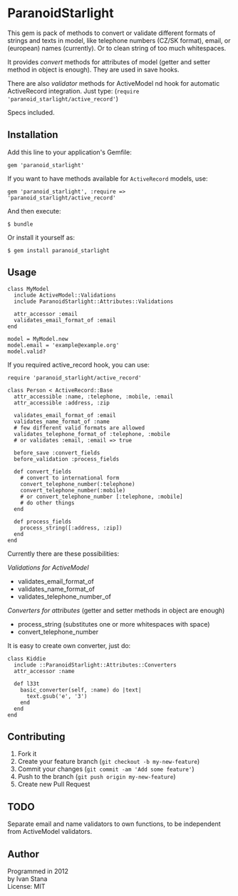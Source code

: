 # ParanoidStarlight

This gem is pack of methods to convert or validate
different formats of strings and texts in model,
like telephone numbers (CZ/SK format),
email, or (european) names (currently).
Or to clean string of too much whitespaces.

It provides *convert* methods for attributes of model
(getter and setter method in object is enough).
They are used in save hooks.

There are also *validator* methods for ActiveModel
nd hook for automatic ActiveRecord integration.
Just type: (`require 'paranoid_starlight/active_record'`)

Specs included.

## Installation

Add this line to your application's Gemfile:

    gem 'paranoid_starlight'

If you want to have methods available for `ActiveRecord` models, use:
    
    gem 'paranoid_starlight', :require => 'paranoid_starlight/active_record'

And then execute:

    $ bundle

Or install it yourself as:

    $ gem install paranoid_starlight

## Usage

    class MyModel
      include ActiveModel::Validations
      include ParanoidStarlight::Attributes::Validations
      
      attr_accessor :email
      validates_email_format_of :email
    end

    model = MyModel.new
    model.email = 'example@example.org'
    model.valid?


If you required active_record hook, you can use:

    require 'paranoid_starlight/active_record'

    class Person < ActiveRecord::Base
      attr_accessible :name, :telephone, :mobile, :email
      attr_accessible :address, :zip

      validates_email_format_of :email
      validates_name_format_of :name
      # few different valid formats are allowed
      validates_telephone_format_of :telephone, :mobile
      # or validates :email, :email => true

      before_save :convert_fields
      before_validation :process_fields

      def convert_fields
        # convert to international form
        convert_telephone_number(:telephone)
        convert_telephone_number(:mobile)
        # or convert_telephone_number [:telephone, :mobile]
        # do other things
      end

      def process_fields
        process_string([:address, :zip])
      end
    end

Currently there are these possibilities:

*Validations for ActiveModel*

- validates_email_format_of
- validates_name_format_of
- validates_telephone_number_of

*Converters for attributes* (getter and setter methods in object are enough)

- process_string (substitutes one or more whitespaces with space)
- convert_telephone_number

It is easy to create own converter, just do:

    class Kiddie
      include ::ParanoidStarlight::Attributes::Converters
      attr_accessor :name
      
      def l33t
        basic_converter(self, :name) do |text|
          text.gsub('e', '3')
        end
      end
    end


## Contributing

1. Fork it
2. Create your feature branch (`git checkout -b my-new-feature`)
3. Commit your changes (`git commit -am 'Add some feature'`)
4. Push to the branch (`git push origin my-new-feature`)
5. Create new Pull Request

## TODO

Separate email and name validators to own functions, to be independent from ActiveModel validators.

## Author
Programmed in 2012  
by Ivan Stana  
License: MIT  

